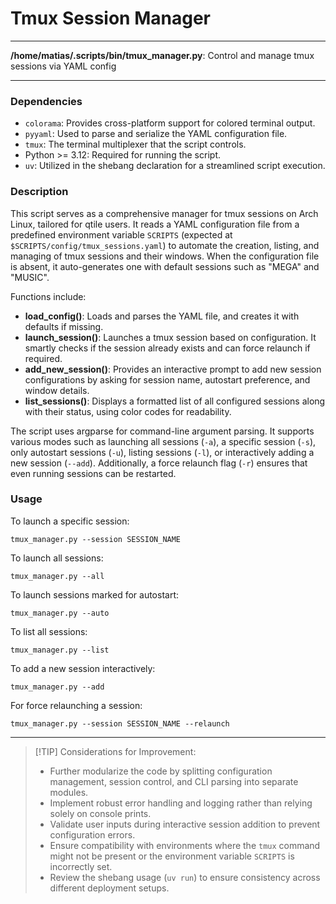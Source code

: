 # Tmux Session Manager

---

**/home/matias/.scripts/bin/tmux_manager.py**: Control and manage tmux sessions via YAML config

---

### Dependencies

- `colorama`: Provides cross-platform support for colored terminal output.
- `pyyaml`: Used to parse and serialize the YAML configuration file.
- `tmux`: The terminal multiplexer that the script controls.
- Python >= 3.12: Required for running the script.
- `uv`: Utilized in the shebang declaration for a streamlined script execution.

### Description

This script serves as a comprehensive manager for tmux sessions on Arch Linux, tailored for qtile users. It reads a YAML configuration file from a predefined environment variable `SCRIPTS` (expected at `$SCRIPTS/config/tmux_sessions.yaml`) to automate the creation, listing, and managing of tmux sessions and their windows. When the configuration file is absent, it auto-generates one with default sessions such as "MEGA" and "MUSIC". 

Functions include:
- **load_config()**: Loads and parses the YAML file, and creates it with defaults if missing.
- **launch_session()**: Launches a tmux session based on configuration. It smartly checks if the session already exists and can force relaunch if required.
- **add_new_session()**: Provides an interactive prompt to add new session configurations by asking for session name, autostart preference, and window details.
- **list_sessions()**: Displays a formatted list of all configured sessions along with their status, using color codes for readability.

The script uses argparse for command-line argument parsing. It supports various modes such as launching all sessions (`-a`), a specific session (`-s`), only autostart sessions (`-u`), listing sessions (`-l`), or interactively adding a new session (`--add`). Additionally, a force relaunch flag (`-r`) ensures that even running sessions can be restarted.

### Usage

To launch a specific session:
    
    tmux_manager.py --session SESSION_NAME

To launch all sessions:

    tmux_manager.py --all

To launch sessions marked for autostart:

    tmux_manager.py --auto

To list all sessions:

    tmux_manager.py --list

To add a new session interactively:

    tmux_manager.py --add

For force relaunching a session:

    tmux_manager.py --session SESSION_NAME --relaunch

---

> [!TIP] Considerations for Improvement:
> - Further modularize the code by splitting configuration management, session control, and CLI parsing into separate modules.
> - Implement robust error handling and logging rather than relying solely on console prints.
> - Validate user inputs during interactive session addition to prevent configuration errors.
> - Ensure compatibility with environments where the `tmux` command might not be present or the environment variable `SCRIPTS` is incorrectly set.
> - Review the shebang usage (`uv run`) to ensure consistency across different deployment setups.